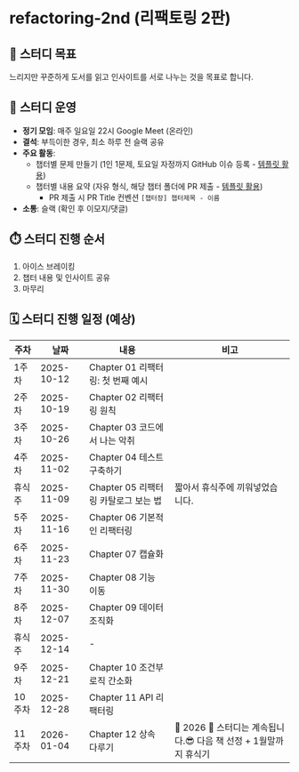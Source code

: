 # refactoring-2nd (리팩토링 2판)

## 🎯 스터디 목표

느리지만 꾸준하게 도서를 읽고 인사이트를 서로 나누는 것을 목표로 합니다.

## 🚙 스터디 운영

* **정기 모임**: 매주 일요일 22시 Google Meet (온라인)
* **결석**: 부득이한 경우, 최소 하루 전 슬랙 공유
* **주요 활동**:
  * 챕터별 문제 만들기 (1인 1문제, 토요일 자정까지 GitHub 이슈 등록 - [템플릿 활용](/.github/ISSUE_TEMPLATE/))
  * 챕터별 내용 요약 (자유 형식, 해당 챕터 폴더에 PR 제출 - [템플릿 활용](/.github/pull_request_template.md))
    - PR 제출 시 PR Title 컨벤션 `[챕터장] 챕터제목 - 이름`
* **소통**: 슬랙 (확인 후 이모지/댓글)

## ⏱️ 스터디 진행 순서

1. 아이스 브레이킹
2. 챕터 내용 및 인사이트 공유
3. 마무리

## 🗓️ 스터디 진행 일정 (예상)
  
| 주차 | 날짜       | 내용                             | 비고     |
| ---- | ---------- | ------------------------------- | ----- |
| 1주차 | 2025-10-12 | Chapter 01 리팩터링: 첫 번째 예시 |
| 2주차 | 2025-10-19 | Chapter 02 리팩터링 원칙 |
| 3주차 | 2025-10-26 | Chapter 03 코드에서 나는 악취 |
| 4주차 | 2025-11-02 | Chapter 04 테스트 구축하기 |
| 휴식주 | 2025-11-09 | Chapter 05 리팩터링 카탈로그 보는 법 | 짧아서 휴식주에 끼워넣었습니다. |
| 5주차 | 2025-11-16 | Chapter 06 기본적인 리팩터링 |
| 6주차 | 2025-11-23 | Chapter 07 캡슐화 |
| 7주차 | 2025-11-30 | Chapter 08 기능 이동 |
| 8주차 | 2025-12-07 | Chapter 09 데이터 조직화 |
| 휴식주 | 2025-12-14 | - |
| 9주차 | 2025-12-21 | Chapter 10 조건부 로직 간소화 |
| 10주차 | 2025-12-28 | Chapter 11 API 리팩터링 |
| 11주차 | 2026-01-04 | Chapter 12 상속 다루기 | 🎉 2026 🎉 스터디는 계속됩니다.😎 다음 책 선정 + 1월말까지 휴식기 |


